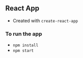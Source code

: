 ## React App

- Created with `create-react-app`

### To run the app

- `npm install`
- `npm start`

